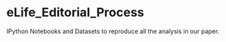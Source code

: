 # eLife_Editorial_Process
IPython Notebooks and Datasets to reproduce all the analysis in our paper.
